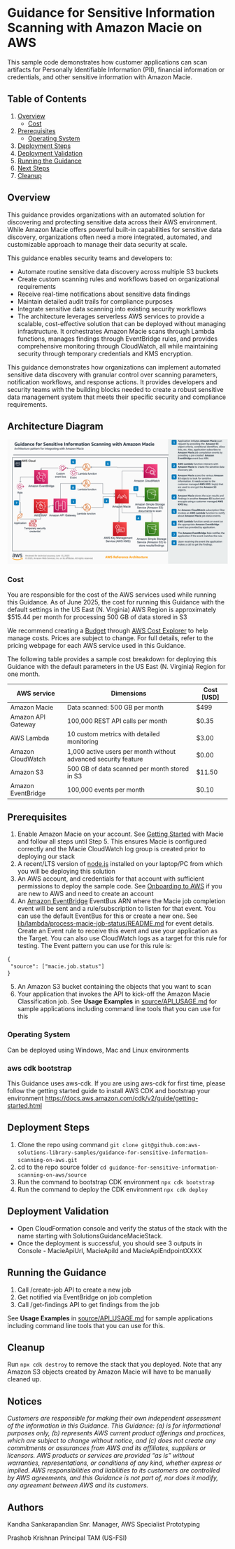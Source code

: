 # Guidance for Sensitive Information Scanning with Amazon Macie on AWS

This sample code demonstrates how customer applications can scan artifacts for Personally Identifiable Information (PII), financial information or credentials, and other sensitive information with Amazon Macie.


## Table of Contents

1. [Overview](#overview-required)
    - [Cost](#cost)
2. [Prerequisites](#prerequisites-required)
    - [Operating System](#operating-system-required)
3. [Deployment Steps](#deployment-steps-required)
4. [Deployment Validation](#deployment-validation-required)
5. [Running the Guidance](#running-the-guidance-required)
6. [Next Steps](#next-steps-required)
7. [Cleanup](#cleanup-required)


## Overview 

This guidance  provides organizations with an automated solution for discovering and protecting sensitive data across their AWS environment. While Amazon Macie offers powerful built-in capabilities for sensitive data discovery, organizations often need a more integrated, automated, and customizable approach to manage their data security at scale.

This guidance enables security teams and developers to:

* Automate routine sensitive data discovery across multiple S3 buckets
* Create custom scanning rules and workflows based on organizational requirements
* Receive real-time notifications about sensitive data findings
* Maintain detailed audit trails for compliance purposes
* Integrate sensitive data scanning into existing security workflows
* The architecture leverages serverless AWS services to provide a scalable, cost-effective solution that can be deployed without managing infrastructure. It orchestrates Amazon Macie scans through Lambda functions, manages findings through EventBridge rules, and provides comprehensive monitoring through CloudWatch, all while maintaining security through temporary credentials and KMS encryption.

This guidance demonstrates how organizations can implement automated sensitive data discovery with granular control over scanning parameters, notification workflows, and response actions. It provides developers and security teams with the building blocks needed to create a robust sensitive data management system that meets their specific security and compliance requirements.

## Architecture Diagram

![Architecture Diagram](assets/images/sensitive-information-scanning-architecture.png)

### Cost

You are responsible for the cost of the AWS services used while running this Guidance. As of June 2025, the cost for running this Guidance with the default settings in the US East (N. Virginia) AWS Region is approximately $515.44 per month for processing 500 GB of data stored in S3

We recommend creating a [Budget](https://docs.aws.amazon.com/cost-management/latest/userguide/budgets-managing-costs.html) through [AWS Cost Explorer](https://aws.amazon.com/aws-cost-management/aws-cost-explorer/) to help manage costs. Prices are subject to change. For full details, refer to the pricing webpage for each AWS service used in this Guidance.

The following table provides a sample cost breakdown for deploying this Guidance with the default parameters in the US East (N. Virginia) Region for one month.

| AWS service  | Dimensions | Cost [USD] |
| ----------- | ------------ | ------------ |
|Amazon Macie| Data scanned: 500 GB per month | $499 |
|Amazon API Gateway | 100,000 REST API calls per month  | $0.35  |
|AWS Lambda| 10 custom metrics with detailed monitoring| $3.00 |
| Amazon CloudWatch | 1,000 active users per month without advanced security feature | $0.00 |
| Amazon S3 | 500 GB of data scanned per month stored in S3  | $11.50 |
| Amazon EventBridge | 100,000 events per month | $0.10 |


## Prerequisites

1. Enable Amazon Macie on your account. See [Getting Started](https://docs.aws.amazon.com/macie/latest/user/getting-started.html) with Macie and follow all steps until Step 5. This ensures Macie is configured correctly and the Macie CloudWatch log group is created prior to deploying our stack
2. A recent/LTS version of [node.js](https://nodejs.org/en) installed on your laptop/PC from which you will be deploying this solution
3. An AWS account, and credentials for that account with sufficient permissions to deploy the sample code. See [Onboarding to AWS](https://aws.amazon.com/getting-started/onboarding-to-aws) if you are new to AWS and need to create an account
4. An [Amazon EventBridge](https://aws.amazon.com/eventbridge/) EventBus ARN where the Macie job completion event will be sent and a rule/subscription to listen for that event. You can use the default EventBus for this or create a new one. See [lib/lambda/process-macie-job-status/README.md](source/lib/lambda/process-macie-job-status/README.md#eventbridge-event-structure) for event details. Create an Event rule to receive this event and use your application as the Target. You can also use CloudWatch logs as a target for this rule for testing. The Event pattern you can use for this rule is:

 ```
 {
  "source": ["macie.job.status"]
}
 ```

5. An Amazon S3 bucket containing the objects that you want to scan
6. Your application that invokes the API to kick-off the Amazon Macie Classification job. See **Usage Examples** in [source/API_USAGE.md](source/API_USAGE.md#usage-examples) for sample applications including command line tools that you can use for this

### Operating System 

Can be deployed using Windows, Mac and Linux environments


### aws cdk bootstrap

This Guidance uses aws-cdk. If you are using aws-cdk for first time, please follow the getting started guide to install AWS CDK and bootstrap your environment https://docs.aws.amazon.com/cdk/v2/guide/getting-started.html


## Deployment Steps

1. Clone the repo using command ```git clone git@github.com:aws-solutions-library-samples/guidance-for-sensitive-information-scanning-on-aws.git```
2. cd to the repo source folder ```cd guidance-for-sensitive-information-scanning-on-aws/source```
3. Run the command to bootstrap CDK environment ```npx cdk bootstrap```
4. Run the command to deploy the CDK environment ```npx cdk deploy```


## Deployment Validation

* Open CloudFormation console and verify the status of the stack with the name starting with SolutionsGuidanceMacieStack.
* Once the deployment is successful, you should see 3 outputs in Console - MacieApiUrl, MacieApiId and MacieApiEndpointXXXX


## Running the Guidance

1. Call /create-job API to create a new job
2. Get notified via EventBridge on job completion
3. Call /get-findings API to get findings from the job

See **Usage Examples** in [source/API_USAGE.md](source/API_USAGE.md#usage-examples) for sample applications including command line tools that you can use for this. 

## Cleanup 

Run ```npx cdk destroy``` to remove the stack that you deployed. Note that any Amazon S3 objects created by Amazon Macie will have to be manually cleaned up.


## Notices 

*Customers are responsible for making their own independent assessment of the information in this Guidance. This Guidance: (a) is for informational purposes only, (b) represents AWS current product offerings and practices, which are subject to change without notice, and (c) does not create any commitments or assurances from AWS and its affiliates, suppliers or licensors. AWS products or services are provided “as is” without warranties, representations, or conditions of any kind, whether express or implied. AWS responsibilities and liabilities to its customers are controlled by AWS agreements, and this Guidance is not part of, nor does it modify, any agreement between AWS and its customers.*


## Authors 

Kandha Sankarapandian Snr. Manager, AWS Specialist Prototyping

Prashob Krishnan Principal TAM (US-FSI)
